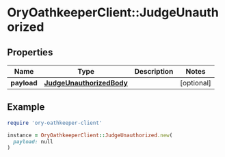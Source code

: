 # OryOathkeeperClient::JudgeUnauthorized

## Properties

| Name | Type | Description | Notes |
| ---- | ---- | ----------- | ----- |
| **payload** | [**JudgeUnauthorizedBody**](JudgeUnauthorizedBody.md) |  | [optional] |

## Example

```ruby
require 'ory-oathkeeper-client'

instance = OryOathkeeperClient::JudgeUnauthorized.new(
  payload: null
)
```

